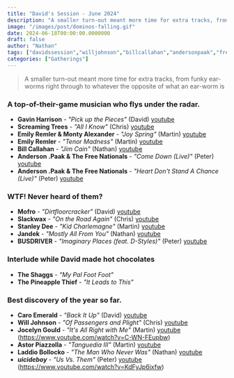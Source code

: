 ```yaml
---
title: "David's Session - June 2024"
description: "A smaller turn-out meant more time for extra tracks, from funky ear-worms right through to whatever the opposite of what an ear-worm is."
image: "/images/post/dominos-falling.gif"
date: 2024-06-18T00:00:00.0000000
draft: false
author: "Nathan"
tags: ["davidssession","willjohnson","billcallahan","andersonpaak","freenationals","jandek","gavinharrison","astorpiazzolla","mofro","slackwax","busdriver","stanleydee","emilyremler","caroemerald","$uicideboy$","jocelyngould","screamingtrees","laddiobollocko","emilyremlerandmontyalexander","youtube"]
categories: ["Gatherings"]
---
```

> A smaller turn-out meant more time for extra tracks, from funky ear-worms right through to whatever the opposite of what an ear-worm is

### A top-of-their-game musician who flys under the radar.
- **Gavin Harrison** - _"Pick up the Pieces"_ (David) [youtube](https://www.youtube.com/watch?v=HHoHT3UEJyE)
- **Screaming Trees** - _"All I Know"_ (Chris) [youtube](https://www.youtube.com/watch?v=rwvlUEm_fmA)
- **Emily Remler & Monty Alexander** - _"Joy Spring"_ (Martin) [youtube](https://www.youtube.com/watch?v=Am6P78jDTUw)
- **Emily Remler** - _"Tenor Madness"_ (Martin) [youtube](https://www.youtube.com/watch?v=wJYqqA1U0mc)
- **Bill Callahan** - _"Jim Cain"_ (Nathan) [youtube](https://www.youtube.com/watch?v=iIbzH65zSdg)
- **Anderson .Paak & The Free Nationals** - _"Come Down (Live)"_ (Peter) [youtube](https://www.youtube.com/watch?v=ferZnZ0_rSM)
- **Anderson .Paak & The Free Nationals** - _"Heart Don't Stand A Chance (Live)"_ (Peter) [youtube](https://www.youtube.com/watch?v=ferZnZ0_rSM)
### WTF! Never heard of them?
- **Mofro** - _"Dirtfloorcracker"_ (David) [youtube](https://www.youtube.com/watch?v=-MdOv826QiU)
- **Slackwax** - _"On the Road Again"_ (Chris) [youtube](https://www.youtube.com/watch?v=wyDuEr4cQXA)
- **Stanley Dee** - _"Kid Charlemagne"_ (Martin) [youtube](https://www.youtube.com/watch?v=oy5HTlkg7Lc)
- **Jandek** - _"Mostly All From You"_ (Nathan) [youtube](https://www.youtube.com/watch?v=gSUMa-5BBw8)
- **BUSDRIVER** - _"Imaginary Places (feat. D-Styles)"_ (Peter) [youtube](https://www.youtube.com/watch?v=WRwUbSy7HnE)
### Interlude while David made hot chocolates
- **The Shaggs** - _"My Pal Foot Foot"_
- **The Pineapple Thief** - _"It Leads to This"_
### Best discovery of the year so far.
- **Caro Emerald** - _"Back It Up"_ (David) [youtube](https://www.youtube.com/watch?v=jo1cyl0QbWo)
- **Will Johnson** - _"Of Passengers and Plight"_ (Chris) [youtube](https://www.youtube.com/watch?v=PJGmO1m4ckU)
- **Jocelyn Gould** - _"It's All Right with Me"_ (Martin) [youtube](https://www.youtube.com/watch?v=C-WN-FEupbw) (https://www.youtube.com/watch?v=C-WN-FEupbw)
- **Astor Piazzolla** - _"Tanguedia III"_ (Martin) [youtube](https://www.youtube.com/watch?v=Tmc_UaXuzOo)
- **Laddio Bollocko** - _"The Man Who Never Was"_ (Nathan) [youtube](https://www.youtube.com/watch?v=d3geqHgAuFo)
- **$uicideboy$** - _"Us Vs. Them"_ (Peter) [youtube](https://www.youtube.com/watch?v=KdFyJp6ixfw) (https://www.youtube.com/watch?v=KdFyJp6ixfw)